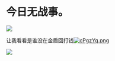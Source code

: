 # 今日无战事。

<img style="max-height: 250px;" src="https://z3.ax1x.com/2021/03/30/cP6UpT.png"></img>

让我看看是谁没在金盾回打钱[![cPgzYq.png](https://z3.ax1x.com/2021/03/30/cPgzYq.png)](https://imgtu.com/i/cPgzYq)

<img style="max-height: 600px;" src="https://z3.ax1x.com/2021/03/30/cP6A0A.png"></img>